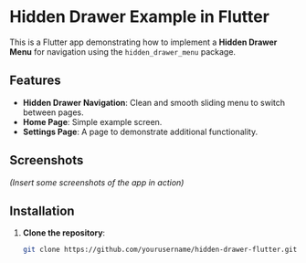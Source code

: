 # Hidden Drawer Example in Flutter

This is a Flutter app demonstrating how to implement a **Hidden Drawer Menu** for navigation using the `hidden_drawer_menu` package.

## Features

- **Hidden Drawer Navigation**: Clean and smooth sliding menu to switch between pages.
- **Home Page**: Simple example screen.
- **Settings Page**: A page to demonstrate additional functionality.

## Screenshots

*(Insert some screenshots of the app in action)*

## Installation

1. **Clone the repository**:

   ```bash
   git clone https://github.com/yourusername/hidden-drawer-flutter.git
